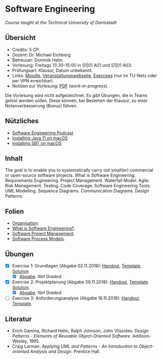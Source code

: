 # Software Engineering

*Course taught at the Technical University of Darmstadt*

## Übersicht

*   Credits: 5 CP
*   Dozent: Dr. Michael Eichberg
*   Betreuuer: Dominik Helm
*   Vorlesung: Freitags 13:30–15:00 in S1|01 A01 und S1|01 A03.
*   Prüfungsart: Klausur, Datum unbekannt.
*   Links: [Moodle](https://moodle.informatik.tu-darmstadt.de/course/view.php?id=446), [Veranstaltungswebseite](http://stg-tud.github.io/eise/), [Exercises](https://submission.st.informatik.tu-darmstadt.de/course/se18) (nur im TU-Netz oder per VPN erreichbar).
*   Notizen zur Vorlesung: [PDF](notizen.pdf) (*work-in-progress*).

Die Vorlesung wird *nicht* aufgezeichnet. Es gibt Übungen, die in Teams gelöst werden sollen. Diese können, bei Bestehen der Klausur, zu einer Notenverbesserung (Bonus) führen. 

## Nützliches

*   [Software Engineering Podcast](https://se-radio.net/)
*   [Installing Java 11 on macOS](https://asciinema.org/a/qEsQtmzyRzv0k0ZVbhT5Q5Kdd?speed=3)
*   [Installing SBT on macOS](https://asciinema.org/a/SNTEQhyClokbZUUbZ7XaC1miG?speed=3)

## Inhalt

The goal is to enable you to systematically carry out small(er) commercial or open-source software projects. What is Software Engineering. Requirements Engineering. Project Management. Waterfall Model. Agile. Risk Management. Testing. Code Coverage. Software Engineering Tools. UML Modelling. Sequence Diagrams. Communication Diagrams. Design Patterns. 

## Folien

*   [Organisation](http://stg-tud.github.io/eise/WS18-SE-01-Organization.pdf).
*   [What is Software Engineering?](http://stg-tud.github.io/eise/WS18-SE-02-What_is_Software_Engineering.pdf).
*   [Software Project Management](http://stg-tud.github.io/eise/WS18-SE-03-Software_Project_Management.pdf).
*   [Software Process Models](http://stg-tud.github.io/eise/WS18-SE-04-Software_Process_Models.pdf).

## Übungen

- [X] Exercise 1: Grundlagen (Abgabe 02.11.2018): [Handout](https://submission.st.informatik.tu-darmstadt.de/course/se18/handouts/1), [Template](https://submission.st.informatik.tu-darmstadt.de/course/se18/templates/1), [Solution](https://submission.st.informatik.tu-darmstadt.de/course/se18/solution/1)
    - [X] [Abgabe](exercises/ex01). *Not Graded*.
- [X] Exercise 2: Projektplanung (Abgabe 09.11.2018): [Handout](https://submission.st.informatik.tu-darmstadt.de/course/se18/handouts/2), [Template](https://submission.st.informatik.tu-darmstadt.de/course/se18/templates/2). [Solution](https://submission.st.informatik.tu-darmstadt.de/course/se18/solution/2).
    - [X] [Abgabe](https://github.com/xfbs/se/blob/master/exercises/ex02/solution/solution.pdf). *Not Graded*.
- [ ] Exercise 3: Anforderungsanalyse (Abgabe 16.11.2018): [Handout](https://submission.st.informatik.tu-darmstadt.de/course/se18/handouts/3), [Template](https://submission.st.informatik.tu-darmstadt.de/course/se18/templates/3).

## Literatur

*   Erich Gamma, Richard Helm, Ralph Johnson, John Vlissides: *Design Patterns - Elements of Reusable Object-Oriented Software*. Addison-Wesley, 1995. 
*   Craig Larman: *Applying UML and Patterns - An Introduction to Object-oriented Analysis and Design*. Prentice Hall.
